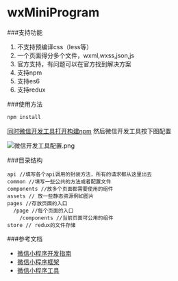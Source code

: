 # wxMiniProgram
###支持功能

1. 不支持预编译css（less等）
2. 一个页面得分多个文件，wxml,wxss,json,js
3. 官方支持，有问题可以在官方找到解决方案
4. 支持npm
5. 支持es6
6. 支持redux


###使用方法
```javascript
npm install
```
[同时微信开发工具打开构建npm](https://developers.weixin.qq.com/miniprogram/dev/devtools/npm.html)
然后微信开发工具按下图配置

![微信开发工具配置.png](https://upload-images.jianshu.io/upload_images/3105621-ac889498458ba256.png?imageMogr2/auto-orient/strip%7CimageView2/2/w/1240)


###目录结构
```
api //填写各个api调用的封装方法，所有的请求都从这里出去
common //填写一些公共的方法或者配置文件
components //放多个页面都需要使用的组件
assets // 放一些静态资源例如图片
pages //存放页面的入口
  /page //每个页面的入口
    /components //当前页面可公用的组件
store // redux的文件存储
```
###参考文档
- [微信小程序开发指南](https://developers.weixin.qq.com/miniprogram/dev/)
- [微信小程序框架](https://developers.weixin.qq.com/miniprogram/dev/reference/configuration/app.html)
- [微信小程序工具](https://developers.weixin.qq.com/miniprogram/dev/devtools/devtools.html)